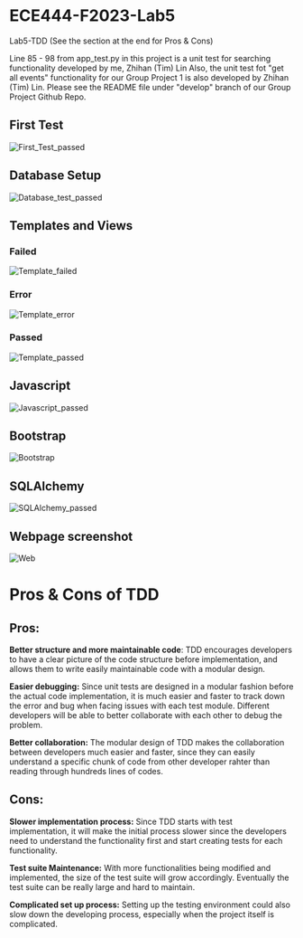 # ECE444-F2023-Lab5
Lab5-TDD (See the section at the end for Pros & Cons)

Line 85 - 98 from app_test.py in this project is a unit test for searching functionality developed by me, Zhihan (Tim) Lin
Also, the unit test fot "get all events" functionality for our Group Project 1 is also developed by Zhihan (Tim) Lin. Please see the README file under "develop" branch of our Group Project Github Repo.

## First Test
![First_Test_passed](https://github.com/tl07172/ECE444-F2023-Lab5/assets/84355002/e1d860c5-02e7-4d58-a7e4-3a9e3453869e)

## Database Setup 
![Database_test_passed](https://github.com/tl07172/ECE444-F2023-Lab5/assets/84355002/6088a2a6-06cc-417e-8643-dc1cab27caa3)

## Templates and Views 
### Failed
![Template_failed](https://github.com/tl07172/ECE444-F2023-Lab5/assets/84355002/730496f6-6f6e-4a0d-b46d-3e4885ba1c54)

### Error
![Template_error](https://github.com/tl07172/ECE444-F2023-Lab5/assets/84355002/e1bf9fde-9c2e-4478-a869-527c1660b939)

### Passed
![Template_passed](https://github.com/tl07172/ECE444-F2023-Lab5/assets/84355002/1069b400-8790-4bbe-8e86-bc2ba3db993f)

## Javascript
![Javascript_passed](https://github.com/tl07172/ECE444-F2023-Lab5/assets/84355002/9b6eae43-0670-44d0-8459-c6d9d3e81c88)

## Bootstrap
![Bootstrap](https://github.com/tl07172/ECE444-F2023-Lab5/assets/84355002/1d33417e-ffa0-4624-b0c6-569f5db9e30b)

## SQLAlchemy
![SQLAlchemy_passed](https://github.com/tl07172/ECE444-F2023-Lab5/assets/84355002/99353306-e106-4288-a9a2-2de48919dfd1)

## Webpage screenshot
![Web](https://github.com/tl07172/ECE444-F2023-Lab5/assets/84355002/b33ccf82-0a25-4c7b-afae-5c6c867fd803)

# Pros & Cons of TDD
## Pros:
**Better structure and more maintainable code**: TDD encourages developers to have a clear picture of the code structure before implementation, and allows them to write easily maintainable code with a modular design.

**Easier debugging:** Since unit tests are designed in a modular fashion before the actual code implementation, it is much easier and faster to track down the error and bug when facing issues with each test module. Different developers will be able to better collaborate with each other to debug the problem.

**Better collaboration:** The modular design of TDD makes the collaboration between developers much easier and faster, since they can easily understand a specific chunk of code from other developer rahter than reading through hundreds lines of codes.

## Cons:
**Slower implementation process:** Since TDD starts with test implementation, it will make the initial process slower since the developers need to understand the functionality first and start creating tests for each functionality.

**Test suite Maintenance:** With more functionalities being modified and implemented, the size of the test suite will grow accordingly. Eventually the test suite can be really large and hard to maintain.

**Complicated set up process:** Setting up the testing environment could also slow down the developing process, especially when the project itself is complicated.
